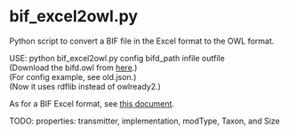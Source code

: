 # bif_excel2owl.py
Python script to convert a BIF file in the Excel format to the OWL format.

USE: python bif_excel2owl.py config bifd_path infile outfile  
(Download the bifd.owl from [here](https://raw.githubusercontent.com/wbap/bifd/master/bifd.owl).)  
(For config example, see old.json.)  
(Now it uses rdflib instead of owlready2.)

As for a BIF Excel format, see [this document](https://docs.google.com/document/d/1kKGJeG_NjuWqp7uUYvcb_uBiahj7KS_rKfhxtS4LP3c/edit?usp=sharing).

TODO: properties: transmitter, implementation, modType, Taxon, and Size

